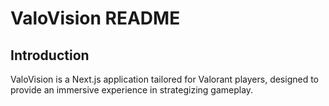 # ValoVision README

## Introduction

ValoVision is a Next.js application tailored for Valorant players, designed to provide an immersive experience in strategizing gameplay. 
